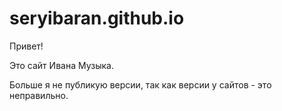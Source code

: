 # seryibaran.github.io

Привет!

Это сайт Ивана Музыка.

Больше я не публикую версии, так как версии у сайтов - это неправильно.